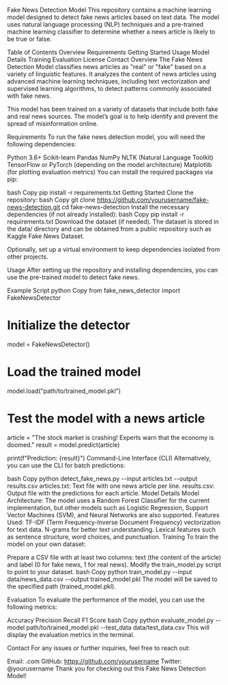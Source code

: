 Fake News Detection Model
This repository contains a machine learning model designed to detect fake news articles based on text data. The model uses natural language processing (NLP) techniques and a pre-trained machine learning classifier to determine whether a news article is likely to be true or false.

Table of Contents
Overview
Requirements
Getting Started
Usage
Model Details
Training
Evaluation
License
Contact
Overview
The Fake News Detection Model classifies news articles as "real" or "fake" based on a variety of linguistic features. It analyzes the content of news articles using advanced machine learning techniques, including text vectorization and supervised learning algorithms, to detect patterns commonly associated with fake news.

This model has been trained on a variety of datasets that include both fake and real news sources. The model’s goal is to help identify and prevent the spread of misinformation online.

Requirements
To run the fake news detection model, you will need the following dependencies:

Python 3.6+
Scikit-learn
Pandas
NumPy
NLTK (Natural Language Toolkit)
TensorFlow or PyTorch (depending on the model architecture)
Matplotlib (for plotting evaluation metrics)
You can install the required packages via pip:

bash
Copy
pip install -r requirements.txt
Getting Started
Clone the repository:
bash
Copy
git clone https://github.com/yourusername/fake-news-detection.git
cd fake-news-detection
Install the necessary dependencies (if not already installed):
bash
Copy
pip install -r requirements.txt
Download the dataset (if needed). The dataset is stored in the data/ directory and can be obtained from a public repository such as Kaggle Fake News Dataset.

Optionally, set up a virtual environment to keep dependencies isolated from other projects.

Usage
After setting up the repository and installing dependencies, you can use the pre-trained model to detect fake news.

Example Script
python
Copy
from fake_news_detector import FakeNewsDetector

# Initialize the detector
model = FakeNewsDetector()

# Load the trained model
model.load("path/to/trained_model.pkl")

# Test the model with a news article
article = "The stock market is crashing! Experts warn that the economy is doomed."
result = model.predict(article)

print(f"Prediction: {result}")
Command-Line Interface (CLI)
Alternatively, you can use the CLI for batch predictions:

bash
Copy
python detect_fake_news.py --input articles.txt --output results.csv
articles.txt: Text file with one news article per line.
results.csv: Output file with the predictions for each article.
Model Details
Model Architecture: The model uses a Random Forest Classifier for the current implementation, but other models such as Logistic Regression, Support Vector Machines (SVM), and Neural Networks are also supported.
Features Used:
TF-IDF (Term Frequency-Inverse Document Frequency) vectorization for text data.
N-grams for better text understanding.
Lexical features such as sentence structure, word choices, and punctuation.
Training
To train the model on your own dataset:

Prepare a CSV file with at least two columns: text (the content of the article) and label (0 for fake news, 1 for real news).
Modify the train_model.py script to point to your dataset.
bash
Copy
python train_model.py --input data/news_data.csv --output trained_model.pkl
The model will be saved to the specified path (trained_model.pkl).

Evaluation
To evaluate the performance of the model, you can use the following metrics:

Accuracy
Precision
Recall
F1 Score
bash
Copy
python evaluate_model.py --model path/to/trained_model.pkl --test_data data/test_data.csv
This will display the evaluation metrics in the terminal.

Contact
For any issues or further inquiries, feel free to reach out:

Email: .com
GitHub: https://github.com/yourusername
Twitter: @yourusername
Thank you for checking out this Fake News Detection Model!
